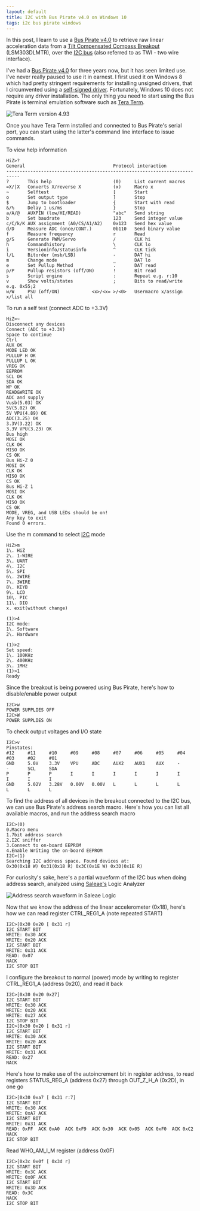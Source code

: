 ```yaml
---
layout: default
title: I2C with Bus Pirate v4.0 on Windows 10
tags: i2c bus pirate windows 
---
```


In this post, I learn to use a [Bus Pirate v4.0](https://www.seeedstudio.com/bus-pirate-v4-p-740.html) to retrieve raw linear acceleration data from a [Tilt Compensated Compass Breakout](https://www.sparkfun.com/products/retired/10888) (LSM303DLMTR), over the [I2C bus](http://www.nxp.com/documents/user_manual/UM10204.pdf) (also referred to as TWI - two wire interface).

I've had a [Bus Pirate v4.0](https://www.seeedstudio.com/bus-pirate-v4-p-740.html) for three years now, but it has seen limited use. I've never really paused to use it in earnest. I first used it on Windows 8 which had pretty stringent requirements for installing unsigned drivers, that I circumvented using a [self-signed driver](https://github.com/tewarid/bus-pirate-v4-driver). Fortunately, Windows 10 does not require any driver installation. The only thing you need to start using the Bus Pirate is terminal emulation software such as [Tera Term](https://ttssh2.osdn.jp/).

![Tera Term version 4.93](/assets/img/tera-term-bus-pirate.png)

Once you have Tera Term installed and connected to Bus Pirate's serial port, you can start using the latter's command line interface to issue commands.

To view help information

```text
HiZ>?
General                                 Protocol interaction
---------------------------------------------------------------------------
?       This help                       (0)     List current macros
=X/|X   Converts X/reverse X            (x)     Macro x
~       Selftest                        [       Start
o       Set output type                 ]       Stop
$       Jump to bootloader              {       Start with read
&/%     Delay 1 us/ms                   }       Stop
a/A/@   AUXPIN (low/HI/READ)            "abc"   Send string
b       Set baudrate                    123     Send integer value
c/C/k/K AUX assignment (A0/CS/A1/A2)    0x123   Send hex value
d/D     Measure ADC (once/CONT.)        0b110   Send binary value
f       Measure frequency               r       Read
g/S     Generate PWM/Servo              /       CLK hi
h       Commandhistory                  \       CLK lo
i       Versioninfo/statusinfo          ^       CLK tick
l/L     Bitorder (msb/LSB)              -       DAT hi
m       Change mode                     _       DAT lo
e       Set Pullup Method               .       DAT read
p/P     Pullup resistors (off/ON)       !       Bit read
s       Script engine                   :       Repeat e.g. r:10
v       Show volts/states               ;       Bits to read/write e.g. 0x55;2
w/W     PSU (off/ON)            <x>/<x= >/<0>   Usermacro x/assign x/list all
```

To run a self test (connect ADC to +3.3V)

```text
HiZ>~
Disconnect any devices
Connect (ADC to +3.3V)
Space to continue
Ctrl
AUX OK
MODE LED OK
PULLUP H OK
PULLUP L OK
VREG OK
EEPROM
SCL OK
SDA OK
WP OK
READ&WRITE OK
ADC and supply
Vusb(5.03) OK
5V(5.02) OK
5V VPU(4.89) OK
ADC(3.25) OK
3.3V(3.22) OK
3.3V VPU(3.23) OK
Bus high
MOSI OK
CLK OK
MISO OK
CS OK
Bus Hi-Z 0
MOSI OK
CLK OK
MISO OK
CS OK
Bus Hi-Z 1
MOSI OK
CLK OK
MISO OK
CS OK
MODE, VREG, and USB LEDs should be on!
Any key to exit
Found 0 errors.
```

Use the m command to select [I2C](http://dangerousprototypes.com/docs/I2C) mode

```text
HiZ>m
1\. HiZ
2\. 1-WIRE
3\. UART
4\. I2C
5\. SPI
6\. 2WIRE
7\. 3WIRE
8\. KEYB
9\. LCD
10\. PIC
11\. DIO
x. exit(without change)

(1)>4
I2C mode:
1\. Software
2\. Hardware

(1)>2
Set speed:
1\. 100KHz
2\. 400KHz
3\. 1MHz
(1)>1
Ready
```

Since the breakout is being powered using Bus Pirate, here's how to disable/enable power output

```text
I2C>w
POWER SUPPLIES OFF
I2C>W
POWER SUPPLIES ON
```

To check output voltages and I/O state

```text
I2C>v
Pinstates:
#12     #11     #10     #09     #08     #07     #06     #05     #04     #03     #02     #01
GND     5.0V    3.3V    VPU     ADC     AUX2    AUX1    AUX     -       -       SCL     SDA
P       P       P       I       I       I       I       I       I       I       I       I
GND     5.02V   3.28V   0.00V   0.00V   L       L       L       L       L       L       L
```

To find the address of all devices in the breakout connected to the I2C bus, we can use Bus Pirate's address search macro. Here's how you can list all available macros, and run the address search macro

```text
I2C>(0)
0.Macro menu
1.7bit address search
2.I2C sniffer
3.Connect to on-board EEPROM
4.Enable Writing the on-board EEPROM
I2C>(1)
Searching I2C address space. Found devices at:
0x30(0x18 W) 0x31(0x18 R) 0x3C(0x1E W) 0x3D(0x1E R)
```

For curiosity's sake, here's a partial waveform of the I2C bus when doing address search, analyzed using [Saleae's](https://www.saleae.com/) Logic Analyzer

![Address search waveform in Saleae Logic](/assets/img/logic-bus-pirate-i2c-macro.png)

Now that we know the address of the linear accelerometer (0x18), here's how we can read register CTRL_REG1_A (note repeated START)

```text
I2C>[0x30 0x20 [ 0x31 r]
I2C START BIT
WRITE: 0x30 ACK
WRITE: 0x20 ACK
I2C START BIT
WRITE: 0x31 ACK
READ: 0x07
NACK
I2C STOP BIT
```

I configure the breakout to normal (power) mode by writing to register CTRL_REG1_A (address 0x20), and read it back

```text
I2C>[0x30 0x20 0x27]
I2C START BIT
WRITE: 0x30 ACK
WRITE: 0x20 ACK
WRITE: 0x27 ACK
I2C STOP BIT
I2C>[0x30 0x20 [ 0x31 r]
I2C START BIT
WRITE: 0x30 ACK
WRITE: 0x20 ACK
I2C START BIT
WRITE: 0x31 ACK
READ: 0x27
NACK
```

Here's how to make use of the autoincrement bit in register address, to read registers STATUS_REG_A (address 0x27) through OUT_Z_H_A (0x2D), in one go

```text
I2C>[0x30 0xa7 [ 0x31 r:7]
I2C START BIT
WRITE: 0x30 ACK
WRITE: 0xA7 ACK
I2C START BIT
WRITE: 0x31 ACK
READ: 0xFF  ACK 0xA0  ACK 0xF9  ACK 0x30  ACK 0x05  ACK 0xF0  ACK 0xC2
NACK
I2C STOP BIT
```

Read WHO_AM_I_M register (address 0x0F)

```text
I2C>[0x3c 0x0f [ 0x3d r]
I2C START BIT
WRITE: 0x3C ACK
WRITE: 0x0F ACK
I2C START BIT
WRITE: 0x3D ACK
READ: 0x3C
NACK
I2C STOP BIT
```